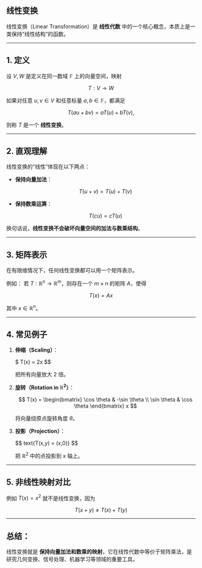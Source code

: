 ## 线性变换
线性变换（Linear Transformation）是 **线性代数** 中的一个核心概念，本质上是一类保持“线性结构”的函数。

---

## 1. 定义

设 $V, W$ 是定义在同一数域 $\mathbb{F}$ 上的向量空间，映射

$$
T: V \to W
$$

如果对任意 $u, v \in V$ 和任意标量 $a, b \in \mathbb{F}$，都满足

$$
T(au + bv) = aT(u) + bT(v),
$$

则称 $T$ 是一个 **线性变换**。

---

## 2. 直观理解

线性变换的“线性”体现在以下两点：

* **保持向量加法**：

  $$
  T(u+v) = T(u) + T(v)
  $$
* **保持数乘运算**：

  $$
  T(cu) = cT(u)
  $$

换句话说，**线性变换不会破坏向量空间的加法与数乘结构**。

---

## 3. 矩阵表示

在有限维情况下，任何线性变换都可以用一个矩阵表示。

例如：
若 $T: \mathbb{R}^n \to \mathbb{R}^m$，则存在一个 $m \times n$ 的矩阵 $A$，使得

$$
T(x) = Ax
$$

其中 $x \in \mathbb{R}^n$。

---

## 4. 常见例子

1. **伸缩（Scaling）**：

   $   T(x) = 2x   $$

   把所有向量放大 2 倍。

2. **旋转（Rotation in $\mathbb{R}^2$）**：

   $$
   T(x) = 
   \begin{bmatrix}
   \cos \theta & -\sin \theta \\
   \sin \theta & \cos \theta
   \end{bmatrix} x
   $$

   将向量绕原点旋转角度 $\theta$。

3. **投影（Projection）**：

   $$
   text\{T(x,y) = (x,0)}
   $$

   把 $\mathbb{R}^2$ 中的点投影到 x 轴上。

---

## 5. 非线性映射对比

例如 $T(x) = x^2$ 就不是线性变换，因为

$$
T(x+y) \neq T(x) + T(y)
$$

---

## 总结：
线性变换就是 **保持向量加法和数乘的映射**，它在线性代数中等价于矩阵乘法，是研究几何变换、信号处理、机器学习等领域的重要工具。
